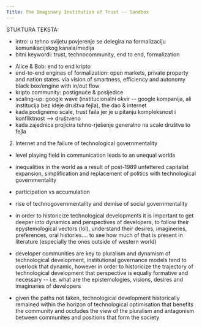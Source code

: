```yaml
---
Title: The Imaginary Institution of Trust -- Sandbox
---
```


STUKTURA TEKSTA:
- intro: u tehno svijetu povjerenje se delegira na formalizaciju komunikacijskog kanala/medija
- bitni keywordi: trust, technocommunity, end to end, formalization
 * Alice & Bob: end to end kripto
 * end-to-end engines of formalization: open markets, private property and nation states. via vision of smartness, efficiency and autonomy black box/engine with in/out flow
 * kripto community: postignuće & posljedice
 * scaling-up: google wave (institucionalni okvir -- google kompanija, ali institucija bez ideje društva fejla), the dao & internet
 * kada podignemo scale, trust faila jer je u pitanju kompleksnost i konfliktnost --> društveno
 * kada zajednica projicira tehno-rješenje generalno na scale društva to fejla

2. Internet and the failure of technological governmentality
* level playing field in communication leads to an unequal worlds
* inequalities in the world as a result of post-1989 unfettered capitalist expansion, simplification and replacement of politics with technological governmentality
* participation vs accumulation
* rise of technogovernmentality and demise of social governmentality



 * in order to historicize technological developments it is important to get deeper into dynamics and perspectives of developers, to follow their epystemological vectors (lol), understand their desires, imagineries, preferences, oral histories.... to see how much of that is present in literature (especially the ones outside of western world)
 
 
* developer communities are key to pluralism and dynamism of technological development, institutional governance models tend to overlook that dynamic, however in order to historicize the trajectory of technological development that perspective is equally formative and necessary -- i.e. what are the epistemologies, visions, desires and imaginaries of developers

* given the paths not taken, technological development historically remained within the horizon of technological optimisation that benefits the community and occludes the view of the pluralism and antagonism between communites and positions that form the society 
